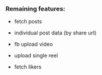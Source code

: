 ### Remaining features:

- fetch posts
- individual post data (by share url)

- fb upload video
- upload single reel

- fetch likers